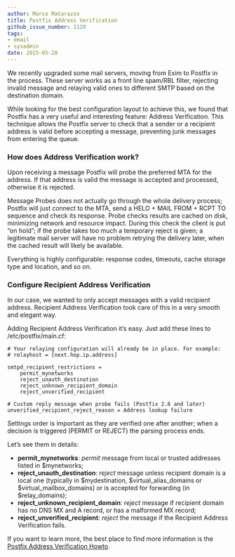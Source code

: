 ```yaml
---
author: Marco Matarazzo
title: Postfix Address Verification
github_issue_number: 1129
tags:
- email
- sysadmin
date: 2015-05-28
---
```




We recently upgraded some mail servers, moving from Exim to Postfix in the process. These server works as a front line spam/RBL filter, rejecting invalid message and relaying valid ones to different SMTP based on the destination domain.

While looking for the best configuration layout to achieve this, we found that Postfix has a very useful and interesting feature: Address Verification. This technique allows the Postfix server to check that a sender or a recipient address is valid before accepting a message, preventing junk messages from entering the queue.

### How does Address Verification work?

Upon receiving a message Postfix will probe the preferred MTA for the address. If that address is valid the message is accepted and processed, otherwise it is rejected.

Message Probes does not actually go through the whole delivery process; Postfix will just connect to the MTA, send a HELO + MAIL FROM + RCPT TO sequence and check its response. Probe checks results are cached on disk, minimizing network and resource impact. During this check the client is put “on hold”; if the probe takes too much a temporary reject is given; a legitimate mail server will have no problem retrying the delivery later, when the cached result will likely be available.

Everything is highly configurable: response codes, timeouts, cache storage type and location, and so on.

### Configure Recipient Address Verification

In our case, we wanted to only accept messages with a valid recipient address. Recipient Address Verification took care of this in a very smooth and elegant way.

Adding Recipient Address Verification it’s easy. Just add these lines to /etc/postfix/main.cf:

```nohighlight
# Your relaying configuration will already be in place. For example:
# relayhost = [next.hop.ip.address]

smtpd_recipient_restrictions = 
    permit_mynetworks
    reject_unauth_destination
    reject_unknown_recipient_domain
    reject_unverified_recipient

# Custom reply message when probe fails (Postfix 2.6 and later)
unverified_recipient_reject_reason = Address lookup failure
```

Settings order is important as they are verified one after another; when a decision is triggered (PERMIT or REJECT) the parsing process ends.

Let’s see them in details:

- **permit_mynetworks**: *permit* message from local or trusted addresses listed in $mynetworks;
- **reject_unauth_destination**: *reject* message unless recipient domain is a local one (typically in $mydestination, $virtual_alias_domains or $virtual_mailbox_domains) or is accepted for forwarding (in $relay_domains);
- **reject_unknown_recipient_domain**: *reject* message if recipient domain has no DNS MX and A record, or has a malformed MX record;
- **reject_unverified_recipient**: *reject* the message if the Recipient Address Verification fails.

If you want to learn more, the best place to find more information is the [Postfix Address Verification Howto](http://www.postfix.org/ADDRESS_VERIFICATION_README.html).



